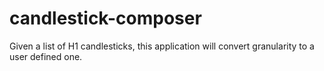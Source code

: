 # candlestick-composer
Given a list of H1 candlesticks, this application will convert granularity to a user defined one.
